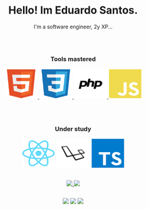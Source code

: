 <div align="center"><h1> Hello! Im Eduardo Santos.</h1> </div>
<div align="center"> I'm a software engineer, 2y XP... </div>

##

<div style="display: inline_block, margin-left: 600px" align="center"><br>
 <h3>Tools mastered</h3>
  <a href="https://github.com/duzzk1" target="_blank">
   <img align="space-beetwen" alt="Duzzk-HTML" height="80" width="90" src="https://raw.githubusercontent.com/devicons/devicon/master/icons/html5/html5-original.svg">
 </a>
 <a href="https://github.com/duzzk1/my_new_portif" target="_blank">
  <img align="space-beetwen" alt="Duzzk-CSS" height="80" width="90" src="https://raw.githubusercontent.com/devicons/devicon/master/icons/css3/css3-original.svg">
 </a>
   <a href="https://github.com/duzzk1" target="_blank">
 <img align="space-beetwen" alt="Duzzk-Ts" height="80" width="90" src="https://raw.githubusercontent.com/vorillaz/devicons/master/!SVG/php.svg">
   </a>
 <a href="https://github.com/duzzk1/ToDoSolo" target="_blank">
  <img align="space-beetwen" alt="Duzzk-Js" height="80" width="90" src="https://raw.githubusercontent.com/devicons/devicon/master/icons/javascript/javascript-plain.svg">
 </a>
  
</div>

 ##
 
 <div style="display: inline_block, margin-left: 600px" align="center"><br>
 <h3>Under study</h3>
  <a href="https://github.com/duzzk1/blog-react-js" target="_blank">
   <img align="space-beetwen" alt="Duzzk-React" height="80" width="90" src="https://raw.githubusercontent.com/devicons/devicon/master/icons/react/react-original.svg"></a>
  <a href="https://github.com/duzzk1/studyproj" target="_blank">
   <img align="space-beetwen" alt="Duzzk-Laravel" height="80" width="90" src="https://raw.githubusercontent.com/vorillaz/devicons/master/!SVG/laravel.svg"></a>
  <a href="https://github.com/duzzk1" target="_blank">
 <img align="space-beetwen" alt="Duzzk-Ts" height="80" width="90" src="https://raw.githubusercontent.com/devicons/devicon/master/icons/typescript/typescript-plain.svg"></a>
</div>

##

 <div align="center">
  <a href="https://github.com/duzzk1">
  <img height="170em" src="https://github-readme-stats.vercel.app/api?username=duzzk1&show_icons=true&theme=dracula&include_all_commits=true&count_private=true"/>
  <img  height="170em" src="https://github-readme-stats.vercel.app/api/top-langs/?username=duzzk1&layout=compact&langs_count=7&theme=dracula"/>
</div>
  
  ##
 
<div align="center"> 
  <a href="https://instagram.com/duzzk1" target="_blank"><img src="https://img.shields.io/badge/-Instagram-%23E4405F?style=for-the-badge&logo=instagram&logoColor=white" target="_blank"></a>
  <a href = "mailto:eduluis.cco@gmail.com"><img src="https://img.shields.io/badge/-Gmail-%23333?style=for-the-badge&logo=gmail&logoColor=white" target="_blank"></a>
  <a href="https://www.linkedin.com/in/edulsantos" target="_blank"><img src="https://img.shields.io/badge/-LinkedIn-%230077B5?style=for-the-badge&logo=linkedin&logoColor=white" target="_blank"></a> 
  
</div>
